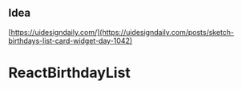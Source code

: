 ## Idea

[https://uidesigndaily.com/](https://uidesigndaily.com/posts/sketch-birthdays-list-card-widget-day-1042)
# ReactBirthdayList
